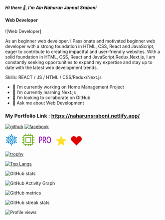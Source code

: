 ##### Hi there 👋, I'm Ain Naharun Jannat Sraboni
#### Web Developer
![Web Developer]

As an beginner web developer. I Passionate and motivated beginner web developer with a strong foundation in HTML, CSS, React and JavaScript, eager to contribute to creating impactful and user-friendly websites. With a solid foundation in HTML, CSS, React and JavaScript,Redux,Next.js, I am constantly seeking opportunities to expand my expertise and stay up to date with the latest web development trends.




Skills: REACT / JS / HTML / CSS/Redux/Next.js

- 🔭 I’m currently working on Home Management Project 
- 🌱 I’m currently learning Next.js 
- 👯 I’m looking to collaborate on GitHub 
- 💬 Ask me about Web Development 

### My Portfolio Link : https://naharunsraboni.netlify.app/

[<img src='https://cdn.jsdelivr.net/npm/simple-icons@3.0.1/icons/github.svg' alt='github' height='40'>](https://github.com/Naharun)  [<img src='https://cdn.jsdelivr.net/npm/simple-icons@3.0.1/icons/facebook.svg' alt='facebook' height='40'>](https://www.facebook.com/jannat.sraboni.7)  

<a href='https://archiveprogram.github.com/'><img src='https://raw.githubusercontent.com/acervenky/animated-github-badges/master/assets/acbadge.gif' width='40' height='40'></a> <a href='https://docs.github.com/en/developers'><img src='https://raw.githubusercontent.com/acervenky/animated-github-badges/master/assets/devbadge.gif' width='40' height='40'></a> <a href='https://github.com/pricing'><img src='https://raw.githubusercontent.com/acervenky/animated-github-badges/master/assets/pro.gif' width='40' height='40'></a> <a href='https://stars.github.com/'><img src='https://raw.githubusercontent.com/acervenky/animated-github-badges/master/assets/starbadge.gif' width='35' height='35'></a> <a href='https://docs.github.com/en/github/supporting-the-open-source-community-with-github-sponsors'><img src='https://raw.githubusercontent.com/acervenky/animated-github-badges/master/assets/sponsorbadge.gif' width='35' height='35'></a> 


[![trophy](https://github-profile-trophy.vercel.app/?username=Naharun)](https://github.com/ryo-ma/github-profile-trophy)

[![Top Langs](https://github-readme-stats.vercel.app/api/top-langs/?username=Naharun)](https://github.com/anuraghazra/github-readme-stats)

![GitHub stats](https://github-readme-stats.vercel.app/api?username=Naharun&show_icons=true&count_private=true)  

![GitHub Activity Graph](https://activity-graph.herokuapp.com/graph?username=Naharun)  

![GitHub metrics](https://metrics.lecoq.io/Naharun)  

![GitHub streak stats](https://streak-stats.demolab.com/?user=Naharun)  

![Profile views](https://naharunsraboni.netlify.app/)  
